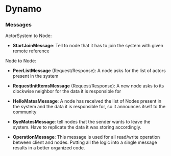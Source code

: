 # Dynamo



### Messages

ActorSystem to Node:

- **StartJoinMessage**: Tell to node that it has to join the system with given remote reference

Node to Node:

- **PeerListMessage** (Request/Response): A node asks for the list of actors present in the system
- **RequestInitItemsMessage** (Request/Response): A new node asks to its clockwise neighbor for the data it is responsible for

- **HelloMatesMessage**: A node has received the list of Nodes present in the system and the data it is responsible for, so it announces itself to the community
- **ByeMatesMessage**: tell nodes that the sender wants to leave the system. Have to replicate the data it was storing accordingly.

- **OperationMessage**: This message is used for all read/write operation between client and nodes. Putting all the logic into a single message results in a better organized code.
    
 
